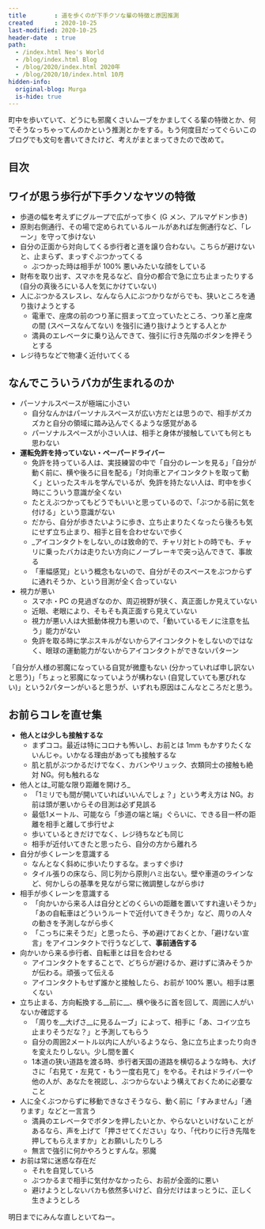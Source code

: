 ```yaml
---
title        : 道を歩くのが下手クソな輩の特徴と原因推測
created      : 2020-10-25
last-modified: 2020-10-25
header-date  : true
path:
  - /index.html Neo's World
  - /blog/index.html Blog
  - /blog/2020/index.html 2020年
  - /blog/2020/10/index.html 10月
hidden-info:
  original-blog: Murga
  is-hide: true
---
```


町中を歩いていて、どうにも邪魔くさいムーブをかましてくる輩の特徴とか、何でそうなっちゃってんのかという推測とかをする。もう何度目だってぐらいこのブログでも文句を書いてきたけど、考えがまとまってきたので改めて。

## 目次

## ワイが思う歩行が下手クソなヤツの特徴

- 歩道の幅を考えずにグループで広がって歩く (G メン、アルマゲドン歩き)
- 原則右側通行、その場で定められているルールがあれば左側通行など、「レーン」を守って歩けない
- 自分の正面から対向してくる歩行者と道を譲り合わない。こちらが避けないと、止まらず、まっすぐぶつかってくる
  - ぶつかった時は相手が 100% 悪いみたいな顔をしている
- 財布を取り出す、スマホを見るなど、自分の都合で急に立ち止まったりする (自分の真後ろにいる人を気にかけていない)
- 人にぶつかるスレスレ、なんなら人にぶつかりながらでも、狭いところを通り抜けようとする
  - 電車で、座席の前のつり革に掴まって立っていたところ、つり革と座席の間 (スペースなんてない) を強引に通り抜けようとする人とか
  - 満員のエレベータに乗り込んできて、強引に行き先階のボタンを押そうとする
- レジ待ちなどで物凄く近付いてくる

## なんでこういうバカが生まれるのか

- パーソナルスペースが極端に小さい
  - 自分なんかはパーソナルスペースが広い方だとは思うので、相手がズカズカと自分の領域に踏み込んでくるような感覚がある
  - パーソナルスペースが小さい人は、相手と身体が接触していても何とも思わない
- __運転免許を持っていない・ペーパードライバー__
  - 免許を持っている人は、実技練習の中で「自分のレーンを見る」「自分が動く前に、横や後ろに目を配る」「対向車とアイコンタクトを取って動く」といったスキルを学んでいるが、免許を持たない人は、町中を歩く時にこういう意識が全くない
  - たとえぶつかってもどうでもいいと思っているので、「ぶつかる前に気を付ける」という意識がない
  - だから、自分が歩きたいように歩き、立ち止まりたくなったら後ろも気にせず立ち止まり、相手と目を合わせないで歩く
  - _アイコンタクトをしない_のは致命的で、チャリ対ヒトの時でも、チャリに乗ったバカは走りたい方向にノーブレーキで突っ込んできて、事故る
  - 「車幅感覚」という概念もないので、自分がそのスペースをぶつからずに通れそうか、という目測が全く合っていない
- 視力が悪い
  - スマホ・PC の見過ぎなのか、周辺視野が狭く、真正面しか見えていない
  - 近眼、老眼により、そもそも真正面すら見えていない
  - 視力が悪い人は大抵動体視力も悪いので、「動いているモノに注意を払う」能力がない
  - 免許を取る時に学ぶスキルがないからアイコンタクトをしないのではなく、眼球の運動能力がないからアイコンタクトができないパターン

「自分が人様の邪魔になっている自覚が微塵もない (分かっていれば申し訳ないと思う)」「ちょっと邪魔になっていようが構わない (自覚していても悪びれない)」という2パターンがいると思うが、いずれも原因はこんなところだと思う。

## お前らコレを直せ集

- __他人とは少しも接触するな__
  - まずココ。最近は特にコロナも怖いし、お前とは 1mm もかすりたくないんじゃ。いかなる理由があっても接触するな
  - 肌と肌がぶつかるだけでなく、カバンやリュック、衣類同士の接触も絶対 NG。何も触れるな
- 他人とは_可能な限り距離を開けろ_
  - 「1ミリでも間が開いていればいいんでしょ？」という考え方は NG。お前は頭が悪いからその目測は必ず見誤る
  - 最低1メートル、可能なら「歩道の端と端」ぐらいに、できる目一杯の距離を相手と離して歩行せよ
  - 歩いているときだけでなく、レジ待ちなども同じ
  - 相手が近付いてきたと思ったら、自分の方から離れろ
- 自分が歩くレーンを意識する
  - なんとなく斜めに歩いたりするな。まっすぐ歩け
  - タイル張りの床なら、同じ列から原則ハミ出ない。壁や車道のラインなど、何かしらの基準を見ながら常に微調整しながら歩け
- 相手が歩くレーンを意識する
  - 「向かいから来る人は自分とどのくらいの距離を置いてすれ違いそうか」「あの自転車はどういうルートで近付いてきそうか」など、周りの人々の動きを予測しながら歩く
  - 「こっちに来そうだ」と思ったら、予め避けておくとか、「避けない宣言」をアイコンタクトで行うなどして、__事前通告する__
- 向かいから来る歩行者、自転車とは目を合わせる
  - アイコンタクトをすることで、どちらが避けるか、避けずに済みそうかが伝わる。頑張って伝える
  - アイコンタクトもせず誰かと接触したら、お前が 100% 悪い。相手は悪くない
- 立ち止まる、方向転換する__前に__、横や後ろに首を回して、周囲に人がいないか確認する
  - 「周りを__大げさ__に見るムーブ」によって、相手に「あ、コイツ立ち止まりそうだな？」と予測してもらう
  - 自分の周囲2メートル以内に人がいるようなら、急に立ち止まったり向きを変えたりしない。少し間を置く
  - 1本道の狭い道路を渡る時、歩行者天国の道路を横切るような時も、大げさに「右見て・左見て・もう一度右見て」をやる。それはドライバーや他の人が、あなたを視認し、ぶつからないよう構えておくために必要なこと
- 人に全くぶつからずに移動できなさそうなら、動く前に「すみません」「通ります」などと一言言う
  - 満員のエレベータでボタンを押したいとか、やらないといけないことがあるなら、声を上げて「押させてください」なり、「代わりに行き先階を押してもらえますか」とお願いしたりしろ
  - 無言で強引に何かやろうとすんな。邪魔
- お前は常に迷惑な存在だ
  - それを自覚していろ
  - ぶつかるまで相手に気付かなかったら、お前が全面的に悪い
  - 避けようとしないバカも依然多いけど、自分だけはまっとうに、正しく生きようとしろ

明日までにみんな直しといてねー。
